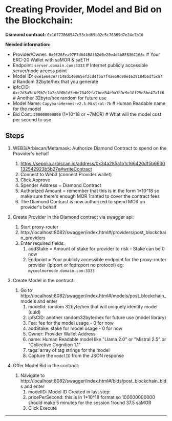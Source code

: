 
# Creating Provider, Model and Bid on the Blockchain:
**Diamond contract:** `0x10777866547c53cbd69b02c5c76369d7e24e7b10`

**Needed information:**
* Provider/Owner:   `0x9E26Fea97F7d644BAf62d0e20e4d4b8F836C166c` # Your ERC-20 Wallet with saMOR & saETH
* Endpoint:         `server.domain.com:3333` # Internet publicly accessible server/node access point 
* Model ID:         `0xe1e6e3e77148d140065ef2cd4fba7f4ae59c90e1639184b6df5c84` # Random 32byte/hex that you generate 
* ipfcCID:          `0xc2d3a5e4f9b7c1a2c8f0b1d5e6c78492fa7bcd34e9a3b9c9e18f25d3be47a1f6` # Another 32byte/hex random for future use
* Model Name:       `CapybaraHermes-v2.5-Mistral-7b` # Human Readable name for the model
* Bid Cost:         `200000000000` (1*10^18 or ~7MOR) # What will the model cost per second to use

## Steps
 1. WEB3/Arbiscan/Metamask: Authorize Diamond Contract to spend on the Provider's behalf 
       1. https://sepolia.arbiscan.io/address/0x34a285a1b1c166420df5b6630132542923b5b27e#writeContract 
       1. Connect to Web3 (connect Provider wallet) 
       1. Click Approve 
       1. Spender Address = Diamond Contract 
       1. Authorized Amount = remember that this is in the form 1*10^18 so make sure there's enough MOR 1ranted to cover the contract fees 
       1. The Diamond Contract is now authorized to spend MOR on provider's behalf 

1. Create Provider in the Diamond contract via swagger api:
    1. Start proxy-router 
    1. http://localhost:8082/swagger/index.html#/providers/post_blockchain_providers
    1. Enter required fields:   
        1. addStake = Amount of stake for provider to risk - Stake can be 0 now 
        1. Endpoint = Your publicly accessible endpoint for the proxy-router provider (ip:port or fqdn:port no protocol) eg: `mycoolmornode.domain.com:3333`

1. Create Model in the contract:
    1. Go to http://localhost:8082/swagger/index.html#/models/post_blockchain_models and enter
        1. modelId: random 32byte/hex that will uniquely identify model (uuid)
        1. ipfsCID: another random32byte/hex for future use (model library)
        1. Fee: fee for the model usage - 0 for now
        1. addStake: stake for model usage - 0 for now 
        1. Owner: Provider Wallet Address 
        1. name: Human Readable model like "Llama 2.0" or "Mistral 2.5" or "Collective Cognition 1.1" 
        1. tags: array of tag strings for the model 
        1. Capture the `modelID` from the JSON response

1. Offer Model Bid in the contract: 
    1. Navigate to http://localhost:8082/swagger/index.html#/bids/post_blockchain_bids and enter
        1. modelID: Model ID Created in last step: 
        1. pricePerSecond: this is in 1*10^18 format so 100000000000 should make 5 minutes for the session 1round 37.5 saMOR 
        1. Click Execute 

----------------